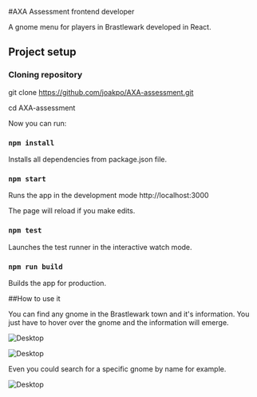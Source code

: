 #AXA Assessment frontend developer

A gnome menu for players in Brastlewark developed in React.

## Project setup

### Cloning repository

git clone https://github.com/joakpo/AXA-assessment.git

cd AXA-assessment

Now you can run:

### `npm install`

Installs all dependencies from package.json file.

### `npm start`

Runs the app in the development mode http://localhost:3000

The page will reload if you make edits.

### `npm test`

Launches the test runner in the interactive watch mode.

### `npm run build`

Builds the app for production.

##How to use it

You can find any gnome in the Brastlewark town and it's information. You just have to hover over the gnome and the information will emerge.

![Desktop](firstpic.png)

![Desktop](secondpic.png)

Even you could search for a specific gnome by name for example.

![Desktop](thirdpic.png)
